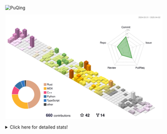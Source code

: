 ![PuQing](https://user-images.githubusercontent.com/27223114/171565019-9a56fae6-b08b-421f-99db-7e830da42371.png)

![](./profile-3d-contrib/profile-season-animate.svg)

<details>
<summary>Click here for detailed stats!</summary>

<!--START_SECTION:waka-->
![Lines of code](https://img.shields.io/badge/From%20Hello%20World%20I%27ve%20Written-1.9%20million%20lines%20of%20code-blue)

**🐱 My GitHub Data** 

> 📦 440.1 kB Used in GitHub's Storage 
 > 
> 🏆 127 Contributions in the Year 2025
 > 
> 🚫 Not Opted to Hire
 > 
> 📜 45 Public Repositories 
 > 
> 🔑 33 Private Repositories 
 > 
**I'm an Early 🐤** 

```text
🌞 Morning                622 commits         ██░░░░░░░░░░░░░░░░░░░░░░░   07.76 % 
🌆 Daytime                3402 commits        ███████████░░░░░░░░░░░░░░   42.46 % 
🌃 Evening                1830 commits        ██████░░░░░░░░░░░░░░░░░░░   22.84 % 
🌙 Night                  2158 commits        ███████░░░░░░░░░░░░░░░░░░   26.93 % 
```


📊 **This Week I Spent My Time On** 

```text
💬 Programming Languages: 
Other                    12 hrs 16 mins      ████████░░░░░░░░░░░░░░░░░   30.34 % 
CLI                      6 hrs 32 mins       ████░░░░░░░░░░░░░░░░░░░░░   16.17 % 
Python                   2 hrs 43 mins       ██░░░░░░░░░░░░░░░░░░░░░░░   06.73 % 
Io                       2 hrs 16 mins       █░░░░░░░░░░░░░░░░░░░░░░░░   05.64 % 
Browsing                 2 hrs 15 mins       █░░░░░░░░░░░░░░░░░░░░░░░░   05.56 % 

🔥 Editors: 
Arc                      19 hrs 8 mins       ████████████░░░░░░░░░░░░░   47.31 % 
VS Code                  8 hrs 36 mins       █████░░░░░░░░░░░░░░░░░░░░   21.27 % 
Ghostty                  6 hrs 32 mins       ████░░░░░░░░░░░░░░░░░░░░░   16.17 % 
Telegram                 3 hrs 14 mins       ██░░░░░░░░░░░░░░░░░░░░░░░   08.00 % 
NetEaseMusic             1 hr 17 mins        █░░░░░░░░░░░░░░░░░░░░░░░░   03.18 % 

💻 Operating System: 
Mac                      34 hrs 5 mins       █████████████████████░░░░   84.24 % 
WSL                      5 hrs 17 mins       ███░░░░░░░░░░░░░░░░░░░░░░   13.09 % 
Linux                    1 hr 4 mins         █░░░░░░░░░░░░░░░░░░░░░░░░   02.67 % 
```


<!--END_SECTION:waka-->
</details>
